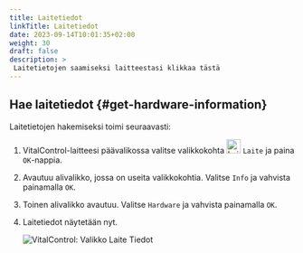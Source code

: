 ```yaml
---
title: Laitetiedot
linkTitle: Laitetiedot
date: 2023-09-14T10:01:35+02:00
weight: 30
draft: false
description: >
 Laitetietojen saamiseksi laitteestasi klikkaa tästä
---
```

## Hae laitetiedot {#get-hardware-information}

Laitetietojen hakemiseksi toimi seuraavasti:

1. VitalControl-laitteesi päävalikossa valitse valikkokohta <img src="/icons/device.svg" width="25" align="bottom" alt="Laite" />  `Laite` ja paina `OK`-nappia.

2. Avautuu alivalikko, jossa on useita valikkokohtia. Valitse `Info` ja vahvista painamalla `OK`.

3. Toinen alivalikko avautuu. Valitse `Hardware` ja vahvista painamalla `OK`.

4. Laitetiedot näytetään nyt.

   ![VitalControl: Valikko Laite Tiedot](../images/hardware.png "Hae laitetiedot")

